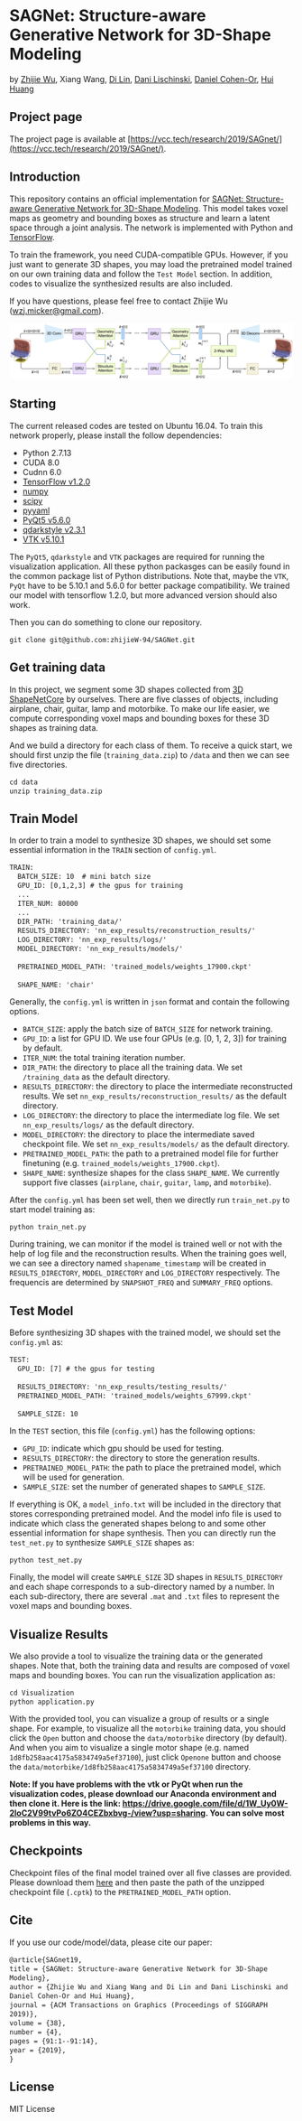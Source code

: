 # SAGNet: Structure-aware Generative Network for 3D-Shape Modeling
by [Zhijie Wu](https://zhijiew94.github.io/), Xiang Wang, [Di Lin](https://vcc.tech/Di_Lin/), [Dani Lischinski](http://danix3d.droppages.com/), [Daniel Cohen-Or](http://www.math.tau.ac.il/~dcor/), [Hui Huang](https://vcc.tech/~huihuang)


## Project page
The project page is available at [https://vcc.tech/research/2019/SAGnet/](https://vcc.tech/research/2019/SAGnet/).


## Introduction ##
This repository contains an official implementation for [SAGNet: Structure-aware Generative Network for 3D-Shape Modeling](http://vcc.szu.edu.cn/file/upload_file//image/research/att201905040553/SAGNet.pdf). 
This model takes voxel maps as geometry and bounding boxes as structure and learn a latent space through a joint analysis.
The network is implemented with Python and [TensorFlow](https://www.tensorflow.org/).

To train the framework, you need CUDA-compatible GPUs. 
However, if you just want to generate 3D shapes, you may load the pretrained model trained on our own training data and follow the `Test Model` section. 
In addition, codes to visualize the synthesized results are also included.

If you have questions, please feel free to contact Zhijie Wu (wzj.micker@gmail.com).

![overview](overview.jpg)


## Starting ##

The current released codes are tested on Ubuntu 16.04. To train this network properly, please install the follow dependencies:
- Python 2.7.13
- CUDA 8.0
- Cudnn 6.0
- [TensorFlow v1.2.0](https://www.tensorflow.org/)
- [numpy](http://www.numpy.org/)
- [scipy](https://www.scipy.org/)
- [pyyaml](https://pypi.python.org/pypi/PyYAML) 
- [PyQt5 v5.6.0](https://pypi.org/project/PyQt5/)
- [qdarkstyle v2.3.1](https://github.com/ColinDuquesnoy/QDarkStyleSheet/)
- [VTK v5.10.1](https://vtk.org/)

The `PyQt5`, `qdarkstyle` and `VTK` packages are required for running the visualization application. All these python packasges can be easily found 
in the common package list of Python distributions. Note that, maybe the `VTK`, `PyQt` have to be 5.10.1 and 5.6.0 for better package compatibility.
We trained our model with tensorflow 1.2.0, but more advanced version should also work. 

Then you can do something to clone our repository.
```
git clone git@github.com:zhijieW-94/SAGNet.git
```


## Get training data ##
In this project, we segment some 3D shapes collected from [3D ShapeNetCore](http://web.stanford.edu/~ericyi/project_page/part_annotation/index.html) by ourselves.
There are five classes of objects, including airplane, chair, guitar, lamp and motorbike. 
To make our life easier, we compute corresponding voxel maps and bounding boxes for these 3D shapes as training data.

And we build a directory for each class of them. To receive a quick start, we should first unzip the file (`training_data.zip`) to `/data` and then we can see five directories.
```
cd data
unzip training_data.zip
```

## Train Model ##
In order to train a model to synthesize 3D shapes, we should set some essential information in the `TRAIN` section of `config.yml`.
```
TRAIN:
  BATCH_SIZE: 10  # mini batch size
  GPU_ID: [0,1,2,3] # the gpus for training
  ...
  ITER_NUM: 80000
  ...
  DIR_PATH: 'training_data/'
  RESULTS_DIRECTORY: 'nn_exp_results/reconstruction_results/'
  LOG_DIRECTORY: 'nn_exp_results/logs/'
  MODEL_DIRECTORY: 'nn_exp_results/models/'
  
  PRETRAINED_MODEL_PATH: 'trained_models/weights_17900.ckpt'
 
  SHAPE_NAME: 'chair'
```
Generally, the `config.yml` is written in `json` format and contain the following options.
- `BATCH_SIZE`: apply the batch size of `BATCH_SIZE` for network training.
- `GPU_ID`: a list for GPU ID. We use four GPUs (e.g. [0, 1, 2, 3]) for training by default.
- `ITER_NUM`: the total training iteration number.
- `DIR_PATH`: the directory to place all the training data. We set `/training_data` as the default directory.
- `RESULTS_DIRECTORY`: the directory to place the intermediate reconstructed results. We set `nn_exp_results/reconstruction_results/` as the default directory.
- `LOG_DIRECTORY`: the directory to place the intermediate log file. We set `nn_exp_results/logs/` as the default directory.
- `MODEL_DIRECTORY`: the directory to place the intermediate saved checkpoint file. We set `nn_exp_results/models/` as the default directory.
- `PRETRAINED_MODEL_PATH`: the path to a pretrained model file for further finetuning (e.g. `trained_models/weights_17900.ckpt`).
- `SHAPE_NAME`: synthesize shapes for the class `SHAPE_NAME`. We currently support five classes (`airplane`, `chair`, `guitar`, `lamp`, and `motorbike`). 

After the `config.yml` has been set well, then we directly run `train_net.py` to start model training as:
```
python train_net.py
```
During training, we can monitor if the model is trained well or not with the help of log file and the reconstruction results.
When the training goes well, we can see a directory named `shapename_timestamp` will be created in `RESULTS_DIRECTORY`, `MODEL_DIRECTORY` and `LOG_DIRECTORY` respectively. The frequencis are determined by `SNAPSHOT_FREQ` and `SUMMARY_FREQ` options.



## Test Model ##
Before synthesizing 3D shapes with the trained model, we should set the `config.yml` as:
```
TEST:
  GPU_ID: [7] # the gpus for testing

  RESULTS_DIRECTORY: 'nn_exp_results/testing_results/'
  PRETRAINED_MODEL_PATH: 'trained_models/weights_67999.ckpt'

  SAMPLE_SIZE: 10
```
In the `TEST` section, this file (`config.yml`) has the following options:
- `GPU_ID`: indicate which gpu should be used for testing.
- `RESULTS_DIRECTORY`: the directory to store the generation results.
- `PRETRAINED_MODEL_PATH`: the path to place the pretrained model, which will be used for generation.
- `SAMPLE_SIZE`: set the number of generated shapes to `SAMPLE_SIZE`.

If everything is OK, a `model_info.txt` will be included in the directory that stores corresponding pretrained model.
And the model info file is used to indicate which class the generated shapes belong to and some other essential information for shape synthesis.
Then you can directly run the `test_net.py` to synthesize `SAMPLE_SIZE` shapes as:
```
python test_net.py
```
Finally, the model will create `SAMPLE_SIZE` 3D shapes in `RESULTS_DIRECTORY` and each shape corresponds to a sub-directory named by a number.
In each sub-directory, there are several `.mat` and `.txt` files to represent the voxel maps and bounding boxes. 


## Visualize Results ##
We also provide a tool to visualize the training data or the generated shapes. Note that, both the training
data and results are composed of voxel maps and bounding boxes. You can run the visualization application as:
```
cd Visualization
python application.py
```
With the provided tool, you can visualize a group of results or a single shape. 
For example, to visualize all the `motorbike` training data, you should click the `Open` button and choose the `data/motorbike` directory (by default).
And when you aim to visualize a single motor shape (e.g. named `1d8fb258aac4175a5834749a5ef37100`), just click `Openone` button and choose the `data/motorbike/1d8fb258aac4175a5834749a5ef37100` directory.

**Note: If you have problems with the vtk or PyQt when run the visualization codes, please download our Anaconda environment and then clone it. Here is the link: https://drive.google.com/file/d/1W_Uy0W-2loC2V99tvPo6ZO4CEZbxbvg-/view?usp=sharing. You can solve most problems in this way.**


## Checkpoints ##
Checkpoint files of the final model trained over all five classes are provided.
Please download them [here](https://drive.google.com/file/d/1rRAwlPE9pORn7r77VjK_H4iw-TCfNUXX/view?usp=sharing) and then paste the path of the unzipped checkpoint file (`.cptk`) to the `PRETRAINED_MODEL_PATH` option.


## Cite ##
If you use our code/model/data, please cite our paper:
```
@article{SAGnet19,
title = {SAGNet: Structure-aware Generative Network for 3D-Shape Modeling},
author = {Zhijie Wu and Xiang Wang and Di Lin and Dani Lischinski and Daniel Cohen-Or and Hui Huang},
journal = {ACM Transactions on Graphics (Proceedings of SIGGRAPH 2019)},
volume = {38},
number = {4},
pages = {91:1--91:14},  
year = {2019},
} 
```

## License ##
MIT License
